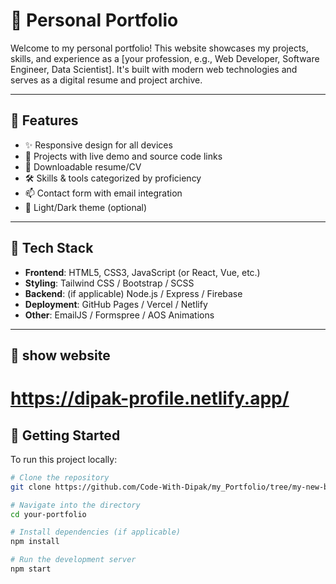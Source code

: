 # 💼 Personal Portfolio

Welcome to my personal portfolio! This website showcases my projects, skills, and experience as a [your profession, e.g., Web Developer, Software Engineer, Data Scientist]. It's built with modern web technologies and serves as a digital resume and project archive.

---

## 📌 Features

- ✨ Responsive design for all devices
- 📂 Projects with live demo and source code links
- 📄 Downloadable resume/CV
- 🛠️ Skills & tools categorized by proficiency
- 📫 Contact form with email integration
- 🌙 Light/Dark theme (optional)

---

## 🧰 Tech Stack

- **Frontend**: HTML5, CSS3, JavaScript (or React, Vue, etc.)
- **Styling**: Tailwind CSS / Bootstrap / SCSS
- **Backend**: (if applicable) Node.js / Express / Firebase
- **Deployment**: GitHub Pages / Vercel / Netlify
- **Other**: EmailJS / Formspree / AOS Animations

---
## 🚀 show website
# https://dipak-profile.netlify.app/




## 🚀 Getting Started

To run this project locally:

```bash
# Clone the repository
git clone https://github.com/Code-With-Dipak/my_Portfolio/tree/my-new-branch

# Navigate into the directory
cd your-portfolio

# Install dependencies (if applicable)
npm install

# Run the development server
npm start
